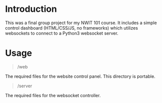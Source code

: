 # Introduction
This was a final group project for my NWIT 101 course. It includes a simple control dashboard (HTML/CSS/JS, no frameworks) which utilizes websockets to connect to a Python3 websocket server. 

# Usage
>/web

The required files for the website control panel. This directory is portable.

>/server

The required files for the websocket controller. 
